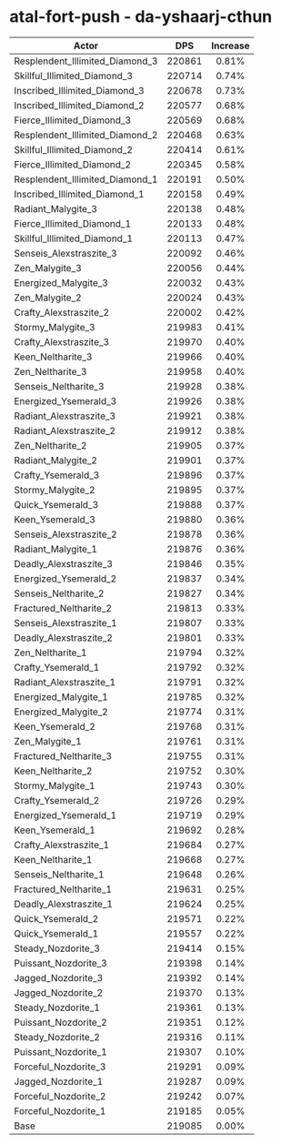 # atal-fort-push - da-yshaarj-cthun
| Actor | DPS | Increase |
|---|:---:|:---:|
|Resplendent_Illimited_Diamond_3|220861|0.81%|
|Skillful_Illimited_Diamond_3|220714|0.74%|
|Inscribed_Illimited_Diamond_3|220678|0.73%|
|Inscribed_Illimited_Diamond_2|220577|0.68%|
|Fierce_Illimited_Diamond_3|220569|0.68%|
|Resplendent_Illimited_Diamond_2|220468|0.63%|
|Skillful_Illimited_Diamond_2|220414|0.61%|
|Fierce_Illimited_Diamond_2|220345|0.58%|
|Resplendent_Illimited_Diamond_1|220191|0.50%|
|Inscribed_Illimited_Diamond_1|220158|0.49%|
|Radiant_Malygite_3|220138|0.48%|
|Fierce_Illimited_Diamond_1|220133|0.48%|
|Skillful_Illimited_Diamond_1|220113|0.47%|
|Senseis_Alexstraszite_3|220092|0.46%|
|Zen_Malygite_3|220056|0.44%|
|Energized_Malygite_3|220032|0.43%|
|Zen_Malygite_2|220024|0.43%|
|Crafty_Alexstraszite_2|220002|0.42%|
|Stormy_Malygite_3|219983|0.41%|
|Crafty_Alexstraszite_3|219970|0.40%|
|Keen_Neltharite_3|219966|0.40%|
|Zen_Neltharite_3|219958|0.40%|
|Senseis_Neltharite_3|219928|0.38%|
|Energized_Ysemerald_3|219926|0.38%|
|Radiant_Alexstraszite_3|219921|0.38%|
|Radiant_Alexstraszite_2|219912|0.38%|
|Zen_Neltharite_2|219905|0.37%|
|Radiant_Malygite_2|219901|0.37%|
|Crafty_Ysemerald_3|219896|0.37%|
|Stormy_Malygite_2|219895|0.37%|
|Quick_Ysemerald_3|219888|0.37%|
|Keen_Ysemerald_3|219880|0.36%|
|Senseis_Alexstraszite_2|219878|0.36%|
|Radiant_Malygite_1|219876|0.36%|
|Deadly_Alexstraszite_3|219846|0.35%|
|Energized_Ysemerald_2|219837|0.34%|
|Senseis_Neltharite_2|219827|0.34%|
|Fractured_Neltharite_2|219813|0.33%|
|Senseis_Alexstraszite_1|219807|0.33%|
|Deadly_Alexstraszite_2|219801|0.33%|
|Zen_Neltharite_1|219794|0.32%|
|Crafty_Ysemerald_1|219792|0.32%|
|Radiant_Alexstraszite_1|219791|0.32%|
|Energized_Malygite_1|219785|0.32%|
|Energized_Malygite_2|219774|0.31%|
|Keen_Ysemerald_2|219768|0.31%|
|Zen_Malygite_1|219761|0.31%|
|Fractured_Neltharite_3|219755|0.31%|
|Keen_Neltharite_2|219752|0.30%|
|Stormy_Malygite_1|219743|0.30%|
|Crafty_Ysemerald_2|219726|0.29%|
|Energized_Ysemerald_1|219719|0.29%|
|Keen_Ysemerald_1|219692|0.28%|
|Crafty_Alexstraszite_1|219684|0.27%|
|Keen_Neltharite_1|219668|0.27%|
|Senseis_Neltharite_1|219648|0.26%|
|Fractured_Neltharite_1|219631|0.25%|
|Deadly_Alexstraszite_1|219624|0.25%|
|Quick_Ysemerald_2|219571|0.22%|
|Quick_Ysemerald_1|219557|0.22%|
|Steady_Nozdorite_3|219414|0.15%|
|Puissant_Nozdorite_3|219398|0.14%|
|Jagged_Nozdorite_3|219392|0.14%|
|Jagged_Nozdorite_2|219370|0.13%|
|Steady_Nozdorite_1|219361|0.13%|
|Puissant_Nozdorite_2|219351|0.12%|
|Steady_Nozdorite_2|219316|0.11%|
|Puissant_Nozdorite_1|219307|0.10%|
|Forceful_Nozdorite_3|219291|0.09%|
|Jagged_Nozdorite_1|219287|0.09%|
|Forceful_Nozdorite_2|219242|0.07%|
|Forceful_Nozdorite_1|219185|0.05%|
|Base|219085|0.00%|

